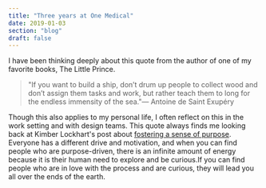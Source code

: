 ```yaml
---
title: "Three years at One Medical"
date: 2019-01-03
section: "blog"
draft: false
---
```

I have been thinking deeply about this quote from the author of one of my favorite books, The Little Prince.

> "If you want to build a ship, don’t drum up people to collect wood and don’t assign them tasks and work, but rather teach them to long for the endless immensity of the sea."— Antoine de Saint Exupéry

Though this also applies to my personal life, I often reflect on this in the work setting and with design teams. This quote always finds me looking back at Kimber Lockhart's post about [fostering a sense of purpose](https://medium.com/@kimber_lockhart/don-t-create-a-sense-of-urgency-foster-a-sense-of-purpose-724e309ecdb0#.mx5y7e3zk). Everyone has a different drive and motivation, and when you can find people who are purpose-driven, there is an infinite amount of energy because it is their human need to explore and be curious.If you can find people who are in love with the process and are curious, they will lead you all over the ends of the earth.